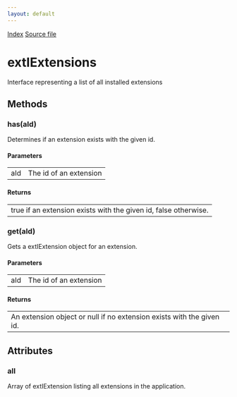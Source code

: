 ```yaml
---
layout: default
---
```

<div id='links'><a href="../index.html">Index</a>
<a href="http://dxr.mozilla.org/mozilla-central/source/toolkit/components/exthelper/extIApplication.idl">Source file</a>
</div>

# extIExtensions #
  
Interface representing a list of all installed extensions  
  

## Methods ##

### has(aId) ###
  
Determines if an extension exists with the given id.  
  

#### Parameters ####

<table>

<tr>
<td>aId</td>
<td>         The id of an extension  
</td>
</tr>

</table>

#### Returns ####

<table>

<tr>
<td>true if an extension exists with the given id,  
         false otherwise.  
</td>
</tr>

</table>

### get(aId) ###
  
Gets a extIExtension object for an extension.  
  

#### Parameters ####

<table>

<tr>
<td>aId</td>
<td>         The id of an extension  
</td>
</tr>

</table>

#### Returns ####

<table>

<tr>
<td>An extension object or null if no extension exists  
         with the given id.  
</td>
</tr>

</table>

## Attributes ##

### all ###
  
Array of extIExtension listing all extensions in the application.  
  
